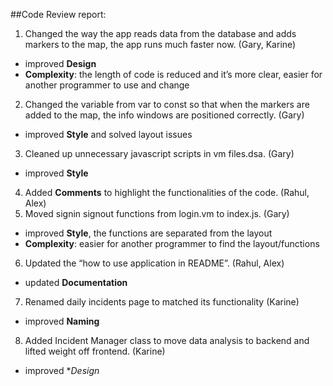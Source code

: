 ##Code Review report:


1. Changed the way the app reads data from the database and adds markers to the map, the app runs much faster now. (Gary, Karine)
  - improved **Design**
  - **Complexity**: the length of code is reduced and it’s more clear, easier for another programmer to use and change
2. Changed the variable from var to const so that when the markers are added to the map, the info windows are positioned correctly. (Gary)
  - improved **Style** and solved layout issues
3. Cleaned up unnecessary javascript scripts in vm files.dsa. (Gary)
  - improved **Style**
4. Added **Comments** to highlight the functionalities of the code. (Rahul, Alex)
5. Moved signin signout functions from login.vm to index.js. (Gary)
  - improved **Style**, the functions are separated from the layout
  - **Complexity**: easier for another programmer to find the layout/functions
6. Updated the “how to use application in README”. (Rahul, Alex)
  - updated **Documentation**
7. Renamed daily incidents page to matched its functionality (Karine)
  - improved **Naming**
8. Added Incident Manager class to move data analysis to backend and lifted weight off frontend. (Karine)
  - improved **Design*
